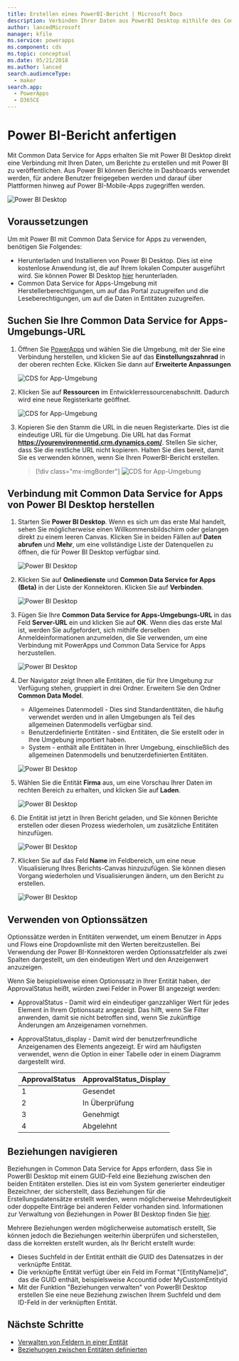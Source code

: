 ```yaml
---
title: Erstellen eines PowerBI-Bericht | Microsoft Docs
description: Verbinden Ihrer Daten aus PowerBI Desktop mithilfe des Common Data Service for Apps-Konnektors.
author: lancedMicrosoft
manager: kfile
ms.service: powerapps
ms.component: cds
ms.topic: conceptual
ms.date: 05/21/2018
ms.author: lanced
search.audienceType:
  - maker
search.app:
  - PowerApps
  - D365CE
---
```

# <a name="create-a-power-bi-report"></a>Power BI-Bericht anfertigen
Mit Common Data Service for Apps erhalten Sie mit Power BI Desktop direkt eine Verbindung mit Ihren Daten, um Berichte zu erstellen und mit Power BI zu veröffentlichen. Aus Power BI können Berichte in Dashboards verwendet werden, für andere Benutzer freigegeben werden und darauf über Plattformen hinweg auf Power BI-Mobile-Apps zugegriffen werden.

![Power BI Desktop](./media/data-platform-cds-powerbi-connector/PBIDesktop.png "Power BI Desktop")

## <a name="prerequisites"></a>Voraussetzungen

Um mit Power BI mit Common Data Service for Apps zu verwenden, benötigen Sie Folgendes:

* Herunterladen und Installieren von Power BI Desktop. Dies ist eine kostenlose Anwendung ist, die auf Ihrem lokalen Computer ausgeführt wird. Sie können Power BI Desktop [hier](https://powerbi.microsoft.com/desktop/) herunterladen.
* Common Data Service for Apps-Umgebung mit Herstellerberechtigungen, um auf das Portal zuzugreifen und die Leseberechtigungen, um auf die Daten in Entitäten zuzugreifen.

## <a name="finding-your-common-data-service-for-apps-environment-url"></a>Suchen Sie Ihre Common Data Service for Apps-Umgebungs-URL

1. Öffnen Sie [PowerApps](https://web.powerapps.com/?utm_source=padocs&utm_medium=linkinadoc&utm_campaign=referralsfromdoc) und wählen Sie die Umgebung, mit der Sie eine Verbindung herstellen, und klicken Sie auf das **Einstellungszahnrad** in der oberen rechten Ecke. Klicken Sie dann auf **Erweiterte Anpassungen**

    ![CDS for App-Umgebung](./media/data-platform-cds-powerbi-connector/CDSEnv1.png "CDS for App-Umgebung")

2. Klicken Sie auf **Ressourcen** im Entwicklerressourcenabschnitt. Dadurch wird eine neue Registerkarte geöffnet.

    ![CDS for App-Umgebung](./media/data-platform-cds-powerbi-connector/CDSEnv2.png "CDS for App-Umgebung")

3. Kopieren Sie den Stamm die URL in die neuen Registerkarte. Dies ist die eindeutige URL für die Umgebung. Die URL hat das Format **https://yourenvironmentid.crm.dynamics.com/**. Stellen Sie sicher, dass Sie die restliche URL nicht kopieren. Halten Sie dies bereit, damit Sie es verwenden können, wenn Sie Ihren PowerBI-Bericht erstellen.

    > [!div class="mx-imgBorder"] 
    > ![CDS for App-Umgebung](./media/data-platform-cds-powerbi-connector/CDSEnv3.png "CDS for App-Umgebung")

## <a name="connecting-to-common-data-service-for-apps-from-power-bi-desktop"></a>Verbindung mit Common Data Service for Apps von Power BI Desktop herstellen

1. Starten Sie **Power BI Desktop**. Wenn es sich um das erste Mal handelt, sehen Sie möglicherweise einen Willkommensbildschirm oder gelangen direkt zu einem leeren Canvas. Klicken Sie in beiden Fällen auf **Daten abrufen** und **Mehr**, um eine vollständige Liste der Datenquellen zu öffnen, die für Power BI Desktop verfügbar sind.

    ![Power BI Desktop](./media/data-platform-cds-powerbi-connector/CreateReport1.png "Power BI Desktop")

2. Klicken Sie auf **Onlinedienste** und **Common Data Service for Apps (Beta)** in der Liste der Konnektoren. Klicken Sie auf **Verbinden**.

    ![Power BI Desktop](./media/data-platform-cds-powerbi-connector/CreateReport2.png "Power BI Desktop")

3. Fügen Sie Ihre **Common Data Service for Apps-Umgebungs-URL** in das Feld **Server-URL** ein und klicken Sie auf **OK**. Wenn dies das erste Mal ist, werden Sie aufgefordert, sich mithilfe derselben Anmeldeinformationen anzumelden, die Sie verwenden, um eine Verbindung mit PowerApps und Common Data Service for Apps herzustellen.

    ![Power BI Desktop](./media/data-platform-cds-powerbi-connector/CreateReport3.png "Power BI Desktop")

4. Der Navigator zeigt Ihnen alle Entitäten, die für Ihre Umgebung zur Verfügung stehen, gruppiert in drei Ordner. Erweitern Sie den Ordner **Common Data Model**.

    * Allgemeines Datenmodell - Dies sind Standardentitäten, die häufig verwendet werden und in allen Umgebungen als Teil des allgemeinen Datenmodells verfügbar sind.
    * Benutzerdefinierte Entitäten - sind Entitäten, die Sie erstellt oder in Ihre Umgebung importiert haben.
    * System - enthält alle Entitäten in Ihrer Umgebung, einschließlich des allgemeinen Datenmodells und benutzerdefinierten Entitäten.

    ![Power BI Desktop](./media/data-platform-cds-powerbi-connector/CreateReport4.png "Power BI Desktop")

5. Wählen Sie die Entität **Firma** aus, um eine Vorschau Ihrer Daten im rechten Bereich zu erhalten, und klicken Sie auf **Laden**.

    ![Power BI Desktop](./media/data-platform-cds-powerbi-connector/CreateReport5.png "Power BI Desktop")

6. Die Entität ist jetzt in Ihren Bericht geladen, und Sie können Berichte erstellen oder diesen Prozess wiederholen, um zusätzliche Entitäten hinzufügen.

    ![Power BI Desktop](./media/data-platform-cds-powerbi-connector/CreateReport6.png "Power BI Desktop")

7. Klicken Sie auf das Feld **Name** im Feldbereich, um eine neue Visualisierung Ihres Berichts-Canvas hinzuzufügen. Sie können diesen Vorgang wiederholen und Visualisierungen ändern, um den Bericht zu erstellen.

    ![Power BI Desktop](./media/data-platform-cds-powerbi-connector/CreateReport7.png "Power BI Desktop")


## <a name="using-option-sets"></a>Verwenden von Optionssätzen

Optionssätze werden in Entitäten verwendet, um einem Benutzer in Apps und Flows eine Dropdownliste mit den Werten bereitzustellen. Bei Verwendung der Power BI-Konnektoren werden Optionssatzfelder als zwei Spalten dargestellt, um den eindeutigen Wert und den Anzeigenwert anzuzeigen.

Wenn Sie beispielsweise einen Optionssatz in Ihrer Entität haben, der ApprovalStatus heißt, würden zwei Felder in Power BI angezeigt werden:

* ApprovalStatus - Damit wird ein eindeutiger ganzzahliger Wert für jedes Element in Ihrem Optionssatz angezeigt. Das hilft, wenn Sie Filter anwenden, damit sie nicht betroffen sind, wenn Sie zukünftige Änderungen am Anzeigenamen vornehmen.
* ApprovalStatus_display - Damit wird der benutzerfreundliche Anzeigenamen des Elements angezeigt. Er wird am häufigsten verwendet, wenn die Option in einer Tabelle oder in einem Diagramm dargestellt wird.

    |ApprovalStatus|ApprovalStatus_Display|
    |---------|---------|
    1|Gesendet
    2|In Überprüfung
    3|Genehmigt
    4|Abgelehnt

## <a name="navigating-relationships"></a>Beziehungen navigieren

Beziehungen in Common Data Service for Apps erfordern, dass Sie in PowerBI Desktop mit einem GUID-Feld eine Beziehung zwischen den beiden Entitäten erstellen. Dies ist ein vom System generierter eindeutiger Bezeichner, der sicherstellt, dass Beziehungen für die Erstellungsdatensätze erstellt werden, wenn möglicherweise Mehrdeutigkeit oder doppelte Einträge bei anderen Felder vorhanden sind. Informationen zur Verwaltung von Beziehungen in Power BI Desktop finden Sie [hier](https://docs.microsoft.com/power-bi/desktop-create-and-manage-relationships).

Mehrere Beziehungen werden möglicherweise automatisch erstellt, Sie können jedoch die Beziehungen weiterhin überprüfen und sicherstellen, dass die korrekten erstellt wurden, als Ihr Bericht erstellt wurde:

* Dieses Suchfeld in der Entität enthält die GUID des Datensatzes in der verknüpfte Entität.
* Die verknüpfte Entität verfügt über ein Feld im Format "[EntityName]id", das die GUID enthält, beispielsweise Accountid oder MyCustomEntityid
* Mit der Funktion "Beziehungen verwalten" von PowerBI Desktop erstellen Sie eine neue Beziehung zwischen Ihrem Suchfeld und dem ID-Feld in der verknüpften Entität.


## <a name="next-steps"></a>Nächste Schritte
* [Verwalten von Feldern in einer Entität](data-platform-manage-fields.md)
* [Beziehungen zwischen Entitäten definierten](data-platform-entity-lookup.md)


